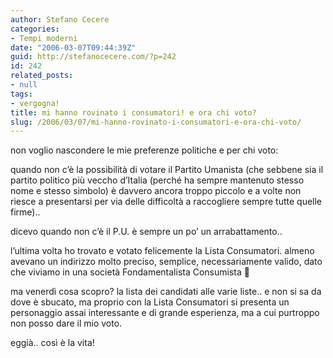 ```yaml
---
author: Stefano Cecere
categories:
- Tempi moderni
date: "2006-03-07T09:44:39Z"
guid: http://stefanocecere.com/?p=242
id: 242
related_posts:
- null
tags:
- vergogna!
title: mi hanno rovinato i consumatori! e ora chi voto?
slug: /2006/03/07/mi-hanno-rovinato-i-consumatori-e-ora-chi-voto/
---
```


non voglio nascondere le mie preferenze politiche e per chi voto:
  
quando non c&#8217;è la possibilità di votare il Partito Umanista (che sebbene sia il partito politico più veccho d&#8217;Italia (perché ha sempre mantenuto stesso nome e stesso simbolo) è davvero ancora troppo piccolo e a volte non riesce a presentarsi per via delle difficoltà a raccogliere sempre tutte quelle firme)..
  
dicevo quando non c&#8217;è il P.U. è sempre un po&#8217; un arrabattamento..
  
l&#8217;ultima volta ho trovato e votato felicemente la Lista Consumatori. almeno avevano un indirizzo molto preciso, semplice, necessariamente valido, dato che viviamo in una società Fondamentalista Consumista 🙂

ma venerdì cosa scopro? la lista dei candidati alle varie liste.. e non si sa da dove è sbucato, ma proprio con la Lista Consumatori si presenta un personaggio assai interessante e di grande esperienza, ma a cui purtroppo non posso dare il mio voto.

eggià.. così è la vita!